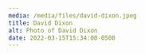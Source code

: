```yaml
---
media: /media/files/david-dixon.jpeg
title: David Dixon
alt: Photo of David Dixon
date: 2022-03-15T15:34:00-0500
---
```

